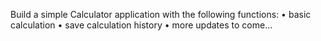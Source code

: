Build a simple Calculator application with the following functions:
•	basic calculation
•	save calculation history
•	more updates to come…
